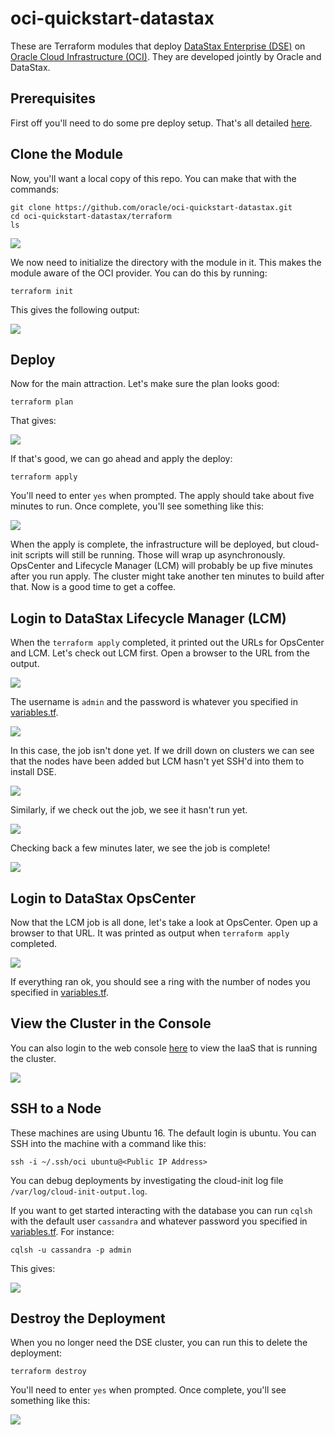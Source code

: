# oci-quickstart-datastax
These are Terraform modules that deploy [DataStax Enterprise (DSE)](https://www.datastax.com/products/datastax-enterprise) on [Oracle Cloud Infrastructure (OCI)](https://cloud.oracle.com/en_US/cloud-infrastructure).  They are developed jointly by Oracle and DataStax.

## Prerequisites
First off you'll need to do some pre deploy setup.  That's all detailed [here](https://github.com/oracle/oci-quickstart-prerequisites).

## Clone the Module
Now, you'll want a local copy of this repo.  You can make that with the commands:

    git clone https://github.com/oracle/oci-quickstart-datastax.git
    cd oci-quickstart-datastax/terraform
    ls

![](./images/01%20-%20git%20clone.png)

We now need to initialize the directory with the module in it.  This makes the module aware of the OCI provider.  You can do this by running:

    terraform init

This gives the following output:

![](./images/02%20-%20terraform%20init.png)

## Deploy
Now for the main attraction.  Let's make sure the plan looks good:

    terraform plan

That gives:

![](./images/03%20-%20terraform%20plan.png)

If that's good, we can go ahead and apply the deploy:

    terraform apply

You'll need to enter `yes` when prompted.  The apply should take about five minutes to run.  Once complete, you'll see something like this:

![](./images/04%20-%20terraform%20apply.png)

When the apply is complete, the infrastructure will be deployed, but cloud-init scripts will still be running.  Those will wrap up asynchronously.  OpsCenter and Lifecycle Manager (LCM) will probably be up five minutes after you run apply.  The cluster might take another ten minutes to build after that.  Now is a good time to get a coffee.

## Login to DataStax Lifecycle Manager (LCM)
When the `terraform apply` completed, it printed out the URLs for OpsCenter and LCM.  Let's check out LCM first.  Open a browser to the URL from the output.  

![](./images/05%20-%20warning.png)

The username is `admin` and the password is whatever you specified in [variables.tf](simple/variables.tf).

![](./images/06%20-%20login.png)

In this case, the job isn't done yet.  If we drill down on clusters we can see that the nodes have been added but LCM hasn't yet SSH'd into them to install DSE.

![](./images/07%20-%20cluster.png)

Similarly, if we check out the job, we see it hasn't run yet.

![](./images/08%20-%20job.png)

Checking back a few minutes later, we see the job is complete!

![](./images/09%20-%20job%20done.png)

## Login to DataStax OpsCenter
Now that the LCM job is all done, let's take a look at OpsCenter.  Open up a browser to that URL.  It was printed as output when `terraform apply` completed.

![](./images/10%20-%20opscenter.png)

If everything ran ok, you should see a ring with the number of nodes you specified in [variables.tf](simple/variables.tf).

## View the Cluster in the Console
You can also login to the web console [here](https://console.us-phoenix-1.oraclecloud.com/a/compute/instances) to view the IaaS that is running the cluster.

![](./images/11%20-%20console.png)

## SSH to a Node
These machines are using Ubuntu 16.  The default login is ubuntu.  You can SSH into the machine with a command like this:

    ssh -i ~/.ssh/oci ubuntu@<Public IP Address>

You can debug deployments by investigating the cloud-init log file `/var/log/cloud-init-output.log`.

If you want to get started interacting with the database you can run `cqlsh` with the default user `cassandra` and whatever password you specified in [variables.tf](simple/variables.tf).  For instance:

    cqlsh -u cassandra -p admin

This gives:

![](./images/12%20-%20cqlsh.png)

## Destroy the Deployment
When you no longer need the DSE cluster, you can run this to delete the deployment:

    terraform destroy

You'll need to enter `yes` when prompted.  Once complete, you'll see something like this:

![](./images/13%20-%20terraform%20destroy.png)
